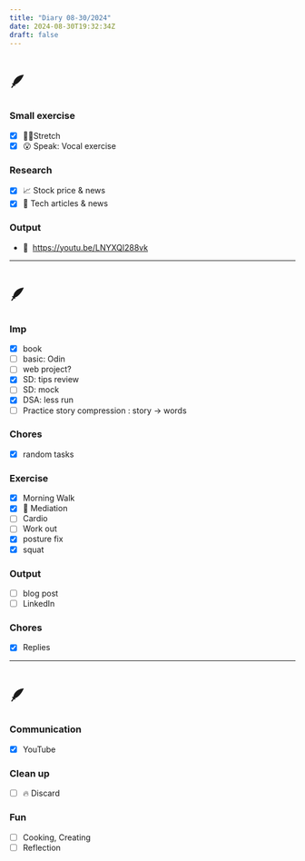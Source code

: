 ```yaml
---
title: "Diary 08-30/2024"  
date: 2024-08-30T19:32:34Z
draft: false
---
```



# 🪶

### Small exercise

- [x]  🧎‍♀️Stretch
- [x]  😮 Speak: Vocal exercise

### Research

- [x]  📈 Stock price & news
- [x]  👾 Tech articles & news

### Output

- 🎥  https://youtu.be/LNYXQl288vk

---

# 🪶

### Imp

- [x]  book
- [ ]  basic: Odin
- [ ]  web project?
- [x]  SD: tips review
- [ ]  SD: mock
- [x]  DSA: less run
- [ ]  Practice story compression : story → words

### Chores

- [x]  random tasks

### Exercise

- [x]  Morning Walk
- [x]  🧘 Mediation
- [ ]  Cardio
- [ ]  Work out
- [x]  posture fix
- [x]  squat

### Output

- [ ]  blog post
- [ ]  LinkedIn

### Chores

- [x]  Replies

---

# 🪶

### Communication

- [x]  YouTube

### Clean up

- [ ]  🔥 Discard

### Fun

- [ ]  Cooking, Creating
- [ ]  Reflection
